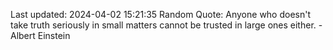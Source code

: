Last updated: 2024-04-02 15:21:35
Random Quote: Anyone who doesn't take truth seriously in small matters cannot be trusted in large ones either. - Albert Einstein